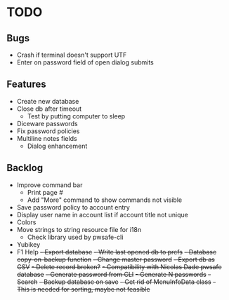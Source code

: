 # TODO
## Bugs
- Crash if terminal doesn't support UTF
- Enter on password field of open dialog submits

## Features
- Create new database
- Close db after timeout
  - Test by putting computer to sleep
- Diceware passwords
- Fix password policies
- Multiline notes fields
  - Dialog enhancement

## Backlog
- Improve command bar
  - Print page #
  - Add "More" command to show commands not visible
- Save password policy to account entry
- Display user name in account list if account title not unique
- Colors
- Move strings to string resource file for i18n
  - Check library used by pwsafe-cli
- Yubikey
- F1 Help
~~- Export database~~
~~- Write last opened db to prefs~~
~~- Database copy-on-backup function~~
~~- Change master password~~
~~- Export db as CSV~~
~~- Delete record broken?~~
~~- Compatibility with Nicolas Dade pwsafe database~~
~~- Generate password from CLI~~
  ~~- Generate N passwords~~
~~- Search~~
~~- Backup database on save~~
~~- Get rid of MenuInfoData class~~
  ~~- This is needed for sorting, maybe not feasible~~
